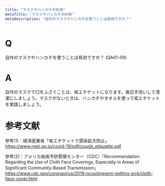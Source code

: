```yaml
---
title: "マスクやハンカチの利用"
metaTitle: "マスクやハンカチの利用"
metaDescription: "自作のマスクやハンカチを使うことは有効ですか？"
---
```


# Q
自作のマスクやハンカチを使うことは有効ですか？
(QA01-09)
​
# A
自作のマスクで口をふさぐことは、咳エチケットになります。毎日手洗いして清潔にしましょう。マスクがないときは、ハンカチやタオルを使って咳エチケットを実践しましょう。

# 参考文献
参考(1)：経済産業省「咳エチケットで感染拡大防止」  
https://www.meti.go.jp/covid-19/pdf/cough_etiquette.pdf  
  
参考(2)：アメリカ疾病予防管理センター（CDC）「Recommendation Regarding the Use of Cloth Face Coverings, Especially in Areas of Significant Community-Based Transmission」  
https://www.cdc.gov/coronavirus/2019-ncov/prevent-getting-sick/cloth-face-cover.html  